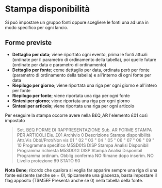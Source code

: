 # Stampa disponibilità
Si può impostare un gruppo fonti oppure scegliere le fonti una ad una in modo specifico per ogni lancio.

## Forme previste
 * **Dettaglio per data**; viene riportato ogni evento, prima le fonti attuali (ordinate per il parametro di ordinamento della tabella), poi quelle future (ordinate per data e parametro di ordinamento)
 * **Dettaglio per fonte**; come dettaglio per data, ordinata però per fonte (parametro di ordinamento della tabella) e all'interno di ogni fonte per data
 * **Riepilogo per giorno**; viene riportata una riga per ogni giorno e all'intero per fonte
 * **Riepilogo per fonte**; viene riportata una riga per ogni fonte
 * **Sintesi per giorno**; viene riportata una riga per ogni giorno
 * **Sintesi per articolo**; viene riportata una riga per ogni articolo

Per eseguire la stampa occorre avere nella B£Q_AR l'elemento £01 così impostato
>Set. B£Q FORME DI RAPPRESENTAZIONE      Sub. AR FORME STAMPA PER ARTICOLI
Ele. £01                                                           Archivio 0
Descrizione          Stampa disponibilità                          Attr.Vis
Obbl/Prot/Non vis 01
"                 02
"                 03
"                 04
"                 05
"                 06
"                 07
"                 08
"                 09
"                 10
Programma specifico  M5SD01S            DISP Stampa Analisi Disponibil
Programma richiesta  M5SD01G            DISP Stampa Analisi Disponibil
Programma ordinam.
Obblig.conferma                         NO
Rimane dopo inserim.                    NO
Livello protezione   89                 STATO 90


**Nota Bene**; ricordo che qualora si voglia far apparire sempre una riga di una fonte esistente (anche se = 0), tipicamente una giacenza, basta impostare il flag apposito (T$M5EF    Presenta anche se 0) nella tabella della fonte.

